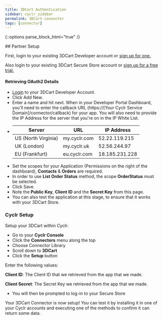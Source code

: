 ```yaml
---
title: 3DCart Authentication
sidebar: cyclr_sidebar
permalink: 3DCart-connector
tags: [connector]
---
```

{::options parse_block_html="true" /}
<section class="card py-5 my-5">
## Partner Setup

First, login to your existing 3DCart Developer account or [sign up for one.](https://devportal.3dcart.com/login.asp)

Also login to your existing 3DCart Secure Store account or [sign up for a free trial.](https://www.shift4shop.com/login-page.html)

#### Retrieving OAuth2 Details

*   [Login](https://devportal.3dcart.com/login.asp) to your 3DCart Developer Account.
*   Click Add New.
*   Enter a name and hit next. When in your Developer Portal Dashboard, you'll need to enter the callback URL (https://[Your Cyclr Service Domain]/connector/callback) for your app. You will also need to provide the IP Address for the server that you're on in the IP White List.
*   | Server | URL | IP Address |
    | --- | --- | --- 
    | US (North Virginia) | my.cyclr.com | 52.22.119.215 |
    | UK (London) | my.cyclr.uk | 52.56.244.97 |
    | EU (Frankfurt) | eu.cyclr.com | 18.185.231.228 |
*   Set the scopes for your Application (Permissions on the right of the dashboard), **Contacts** & **Orders** are required.
*   In order to use **List Order Status** method, the scope **OrderStatus** must be selected.
*   Click Save.
*   Note the **Public Key**, **Client ID** and the **Secret Key** from this page.
*   You can also test the application at this stage, to ensure that it works with your 3DCart Store.

### Cyclr Setup

Setup your 3DCart within Cyclr:

*   Go to your **Cyclr Console**
*   Click the **Connectors** menu along the top
*   Choose Connector Library
*   Scroll down to **3DCart**
*   Click the **Setup** button

Enter the following values:

**Client ID**:  The Client ID that we retrieved from the app that we made.

**Client Secret**:  The Secret Key we retrieved from the app that we made.

*   You will then be prompted to log-in to your Secure Store

Your 3DCart Connector is now setup! You can test it by installing it in one of your Cyclr accounts and executing one of the methods to confirm it can return some data.

</section>
